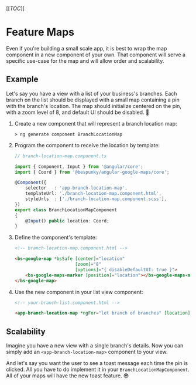 [[_TOC_]]

# Feature Maps
Even if you're building a small scale app, it is best to wrap the map component in a new component of your own.
That component will serve a specific use-case for the map and will allow order and scalability.

## Example

Let's say you have a view with a list of your business's branches. Each branch on the list should be displayed with a small map containing a pin with the branch's location. The map should initialize centered on the pin, with a zoom level of 8, and default UI should be disabled. 🤯

1. Create a new component that will represent a branch location map:

    `> ng generate component BranchLocationMap`

2. Program the component to receive the location by template:
    ```typescript
    // branch-location-map.component.ts
    
    import { Component, Input } from '@angular/core';
    import { Coord } from '@bespunky/angular-google-maps/core';
    
    @Component({
        selector   : 'app-branch-location-map',
        templateUrl: './branch-location-map.component.html',
        styleUrls  : ['./branch-location-map.component.scss'],
    })
    export class BranchLocationMapComponent
    {
        @Input() public location: Coord;
    }
    ```

3. Define the component's template:
    ```html
    <!-- branch-location-map.component.html -->

    <bs-google-map *bsSafe [center]="location"
                           [zoom]="8"
                           [options]="{ disableDefaultUI: true }">
        <bs-google-maps-marker [position]="location"></bs-google-maps-marker>
    </bs-google-map>
    ```

4. Use the new component in your list view component:
    ```html
    <!-- your-branch-list.component.html -->

    <app-branch-location-map *ngFor="let branch of branches" [location]="branch.location"></app-branch-location-map>
    ```

## Scalability
Imagine you have a new view with a single branch's details. Now you can simply add an `<app-branch-location-map>` component to your view.

And let's say you want the user to see a toast message each time the pin is clicked. All you have to do implement it in your `BranchLocationMapComponent`. All of your maps will have the new toast feature. 😎
